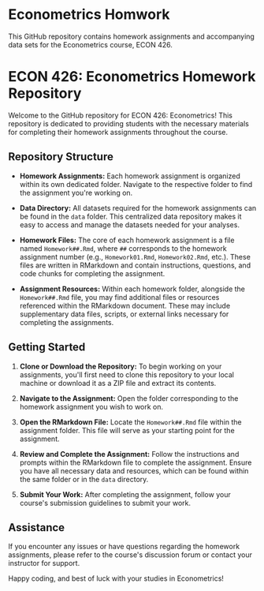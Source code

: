# Econometrics Homwork

This GitHub repository contains homework assignments and accompanying data sets for the Econometrics course, ECON 426.

# ECON 426: Econometrics Homework Repository

Welcome to the GitHub repository for ECON 426: Econometrics! This repository is dedicated to providing students with the necessary materials for completing their homework assignments throughout the course.

## Repository Structure

- **Homework Assignments:** Each homework assignment is organized within its own dedicated folder. Navigate to the respective folder to find the assignment you're working on.

- **Data Directory:** All datasets required for the homework assignments can be found in the `data` folder. This centralized data repository makes it easy to access and manage the datasets needed for your analyses.

- **Homework Files:** The core of each homework assignment is a file named `Homework##.Rmd`, where `##` corresponds to the homework assignment number (e.g., `Homework01.Rmd`, `Homework02.Rmd`, etc.). These files are written in RMarkdown and contain instructions, questions, and code chunks for completing the assignment.

- **Assignment Resources:** Within each homework folder, alongside the `Homework##.Rmd` file, you may find additional files or resources referenced within the RMarkdown document. These may include supplementary data files, scripts, or external links necessary for completing the assignments.

## Getting Started

1. **Clone or Download the Repository:** To begin working on your assignments, you'll first need to clone this repository to your local machine or download it as a ZIP file and extract its contents.

2. **Navigate to the Assignment:** Open the folder corresponding to the homework assignment you wish to work on.

3. **Open the RMarkdown File:** Locate the `Homework##.Rmd` file within the assignment folder. This file will serve as your starting point for the assignment.

4. **Review and Complete the Assignment:** Follow the instructions and prompts within the RMarkdown file to complete the assignment. Ensure you have all necessary data and resources, which can be found within the same folder or in the `data` directory.

5. **Submit Your Work:** After completing the assignment, follow your course's submission guidelines to submit your work.

## Assistance

If you encounter any issues or have questions regarding the homework assignments, please refer to the course's discussion forum or contact your instructor for support.

Happy coding, and best of luck with your studies in Econometrics!
